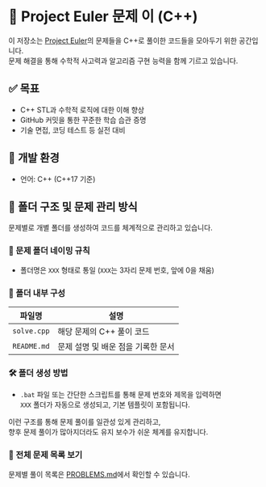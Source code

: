 # 📘 Project Euler 문제 이 (C++)

이 저장소는 [Project Euler](https://euler.synap.co.kr/)의 문제들을 C++로 풀이한 코드들을 모아두기 위한 공간입니다.  
문제 해결을 통해 수학적 사고력과 알고리즘 구현 능력을 함께 기르고 있습니다.  

## ✅ 목표

- C++ STL과 수학적 로직에 대한 이해 향상
- GitHub 커밋을 통한 꾸준한 학습 습관 증명
- 기술 면접, 코딩 테스트 등 실전 대비

## 🔧 개발 환경

- 언어: C++ (C++17 기준)

## 📁 폴더 구조 및 문제 관리 방식

문제별로 개별 폴더를 생성하여 코드를 체계적으로 관리하고 있습니다.  

### 📂 문제 폴더 네이밍 규칙

- 폴더명은 `XXX` 형태로 통일 (`XXX`는 3자리 문제 번호, 앞에 0을 채움)

### 📄 폴더 내부 구성

| 파일명        | 설명                                |
|---------------|-------------------------------------|
| `solve.cpp`   | 해당 문제의 C++ 풀이 코드            |
| `README.md`   | 문제 설명 및 배운 점을 기록한 문서   |

### 🛠 폴더 생성 방법

- `.bat` 파일 또는 간단한 스크립트를 통해 문제 번호와 제목을 입력하면  
  `XXX` 폴더가 자동으로 생성되고, 기본 템플릿이 포함됩니다.

이런 구조를 통해 문제 풀이를 일관성 있게 관리하고,  
향후 문제 풀이가 많아지더라도 유지 보수가 쉬운 체계를 유지합니다.

### 📄 전체 문제 목록 보기

문제별 풀이 목록은 [PROBLEMS.md](./PROBLEMS.md)에서 확인할 수 있습니다.
